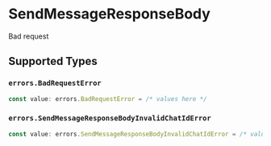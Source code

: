 # SendMessageResponseBody

Bad request


## Supported Types

### `errors.BadRequestError`

```typescript
const value: errors.BadRequestError = /* values here */
```

### `errors.SendMessageResponseBodyInvalidChatIdError`

```typescript
const value: errors.SendMessageResponseBodyInvalidChatIdError = /* values here */
```

